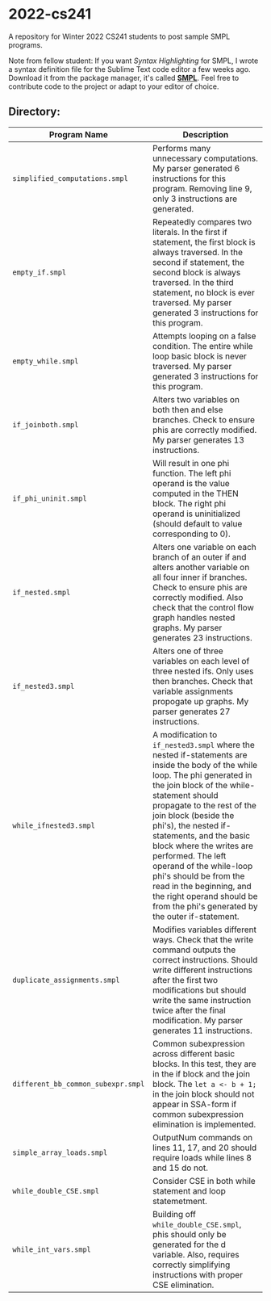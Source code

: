 # 2022-cs241

A repository for Winter 2022 CS241 students to post sample SMPL programs.

Note from fellow student: If you want *Syntax Highlighting* for SMPL, I wrote a syntax definition file for the Sublime Text code editor a few weeks ago. Download it from the package manager, it's called **[SMPL]**. Feel free to contribute code to the project or adapt to your editor of choice.

## Directory:

| Program Name | Description |
| ------------ | ----------- |
| `simplified_computations.smpl` | Performs many unnecessary computations. My parser generated 6 instructions for this program. Removing line 9, only 3 instructions are generated. |
| `empty_if.smpl` | Repeatedly compares two literals. In the first if statement, the first block is always traversed. In the second if statement, the second block is always traversed. In the third statement, no block is ever traversed. My parser generated 3 instructions for this program. |
| `empty_while.smpl` | Attempts looping on a false condition. The entire while loop basic block is never traversed. My parser generated 3 instructions for this program. |
| `if_joinboth.smpl` | Alters two variables on both then and else branches. Check to ensure phis are correctly modified. My parser generates 13 instructions. |
| `if_phi_uninit.smpl` | Will result in one phi function. The left phi operand is the value computed in the THEN block. The right phi operand is uninitialized (should default to value corresponding to 0). |
| `if_nested.smpl` | Alters one variable on each branch of an outer if and alters another variable on all four inner if branches. Check to ensure phis are correctly modified. Also check that the control flow graph handles nested graphs. My parser generates 23 instructions. |
| `if_nested3.smpl` | Alters one of three variables on each level of three nested ifs. Only uses then branches. Check that variable assignments propogate up graphs. My parser generates 27 instructions. |
| `while_ifnested3.smpl` | A modification to `if_nested3.smpl` where the nested if-statements are inside the body of the while loop. The phi generated in the join block of the while-statement should propagate to the rest of the join block (beside the phi's), the nested if-statements, and the basic block where the writes are performed. The left operand of the while-loop phi's should be from the read in the beginning, and the right operand should be from the phi's generated by the outer if-statement. |
| `duplicate_assignments.smpl` | Modifies variables different ways. Check that the write command outputs the correct instructions. Should write different instructions after the first two modifications but should write the same instruction twice after the final modification. My parser generates 11 instructions. |
| `different_bb_common_subexpr.smpl` | Common subexpression across different basic blocks. In this test, they are in the if block and the join block. The `let a <- b + 1;` in the join block should not appear in SSA-form if common subexpression elimination is implemented. |
| `simple_array_loads.smpl` | OutputNum commands on lines 11, 17, and 20 should require loads while lines 8 and 15 do not. |
| `while_double_CSE.smpl`| Consider CSE in both while statement and loop statemetment. | 
| `while_int_vars.smpl` | Building off `while_double_CSE.smpl`, phis should only be generated for the d variable. Also, requires correctly simplifying instructions with proper CSE elimination. |



[SMPL]:https://packagecontrol.io/packages/SMPL "a plugin for the SMPL programming language"
